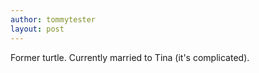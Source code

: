 ```yaml
---
author: tommytester
layout: post
---
```


Former turtle. Currently married to Tina (it's complicated). 
